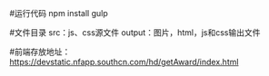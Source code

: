 #运行代码
npm install
gulp


#文件目录
src：js、css源文件
output：图片，html，js和css输出文件

#前端存放地址：
https://devstatic.nfapp.southcn.com/hd/getAward/index.html